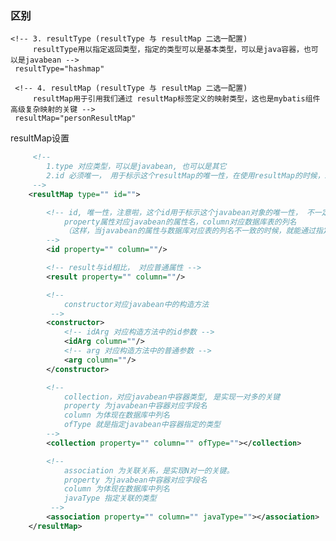 ### 区别

    <!-- 3. resultType (resultType 与 resultMap 二选一配置)
         resultType用以指定返回类型，指定的类型可以是基本类型，可以是java容器，也可以是javabean -->
     resultType="hashmap"

     <!-- 4. resultMap (resultType 与 resultMap 二选一配置)
         resultMap用于引用我们通过 resultMap标签定义的映射类型，这也是mybatis组件高级复杂映射的关键 -->
     resultMap="personResultMap"


resultMap设置
```xml
     <!--
        1.type 对应类型，可以是javabean, 也可以是其它
        2.id 必须唯一， 用于标示这个resultMap的唯一性，在使用resultMap的时候，就是通过id指定
     -->
    <resultMap type="" id="">

        <!-- id, 唯一性，注意啦，这个id用于标示这个javabean对象的唯一性， 不一定会是数据库的主键（不要把它理解为数据库对应表的主键）
            property属性对应javabean的属性名，column对应数据库表的列名
            （这样，当javabean的属性与数据库对应表的列名不一致的时候，就能通过指定这个保持正常映射了）
        -->
        <id property="" column=""/>

        <!-- result与id相比， 对应普通属性 -->    
        <result property="" column=""/>

        <!--
            constructor对应javabean中的构造方法
         -->
        <constructor>
            <!-- idArg 对应构造方法中的id参数 -->
            <idArg column=""/>
            <!-- arg 对应构造方法中的普通参数 -->
            <arg column=""/>
        </constructor>

        <!--
            collection，对应javabean中容器类型, 是实现一对多的关键
            property 为javabean中容器对应字段名
            column 为体现在数据库中列名
            ofType 就是指定javabean中容器指定的类型
        -->
        <collection property="" column="" ofType=""></collection>

        <!--
            association 为关联关系，是实现N对一的关键。
            property 为javabean中容器对应字段名
            column 为体现在数据库中列名
            javaType 指定关联的类型
         -->
        <association property="" column="" javaType=""></association>
    </resultMap>
```
